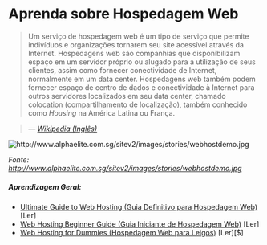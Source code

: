 # Aprenda sobre Hospedagem Web

> Um serviço de hospedagem web é um tipo de serviço que permite indivíduos e organizações tornarem seu site acessível através da Internet. Hospedagens web são companhias que disponibilizam espaço em um servidor próprio ou alugado para a utilização de seus clientes, assim como fornecer conectividade de Internet, normalmente em um data center. Hospedagens web também podem fornecer espaço de centro de dados e conectividade à Internet para outros servidores localizados em seu data center, chamado colocation (compartilhamento de localização), também conhecido como _Housing_ na América Latina ou França.

><cite>&#8212; [Wikipedia (Inglês)](https://en.wikipedia.org/wiki/Web_hosting_service)</cite>

![](../images/host.jpg "http://www.alphaelite.com.sg/sitev2/images/stories/webhostdemo.jpg")

<cite>Fonte: <a href="http://www.alphaelite.com.sg/sitev2/images/stories/webhostdemo.jpg">http://www.alphaelite.com.sg/sitev2/images/stories/webhostdemo.jpg</a></cite>


##### Aprendizagem Geral:

* [Ultimate Guide to Web Hosting (Guia Definitivo para Hospedagem Web)](http://www.whoishostingthis.com/resources/web-hosting/) [Ler]
* [Web Hosting Beginner Guide (Guia Iniciante de Hospedagem Web)](http://www.webhostingsecretrevealed.net/web-hosting-beginner-guide/) [Ler]
* [Web Hosting for Dummies (Hospedagem Web para Leigos)](https://www.amazon.com/Web-Hosting-Dummies-Peter-Pollock/dp/1118540573/?&_encoding=UTF8&tag=frontend-handbook-20&linkCode=ur2&linkId=d8b16eea88eeb2d332f7f8508dce1df0&camp=1789&creative=9325) [Ler][$]

